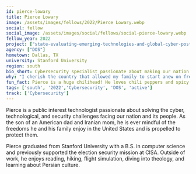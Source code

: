 ```yaml
---
id: pierce-lowary
title: Pierce Lowary
image: /assets/images/fellows/2022/Pierce Lowary.webp
social: fellow
social_image: /assets/images/social/fellows/social-pierce-lowary.webp
fellow_year: 2022
project: ["state-evaluating-emerging-technologies-and-global-cyber-posture-at-the-department-of-state"]
agency: ["DOS"]
hometown: Dallas, TX
university: Stanford University
region: south
bio_short: Cybersecurity specialist passionate about making our nation a bit more secure for everyone 
why: "I cherish the country that allowed my family to start anew on free shores, and I was inspired to join by the need to improve our nation's cybersecurity. America and Americans are more dependent on technology than ever, but there's a gap between where we are in our defensive posture and where we need to be. It is an honor to help solve some of these technological challenges and make our nation a little bit better, and a little bit more secure, for everyone."
fun_fact: Pierce is a huge chilihead! He loves chili peppers and spicy food—the spicier, the better.
tags: ['south', '2022','Cybersecurity', 'DOS', 'active']
track: ['Cybersecurity']
---
```


Pierce is a public interest technologist passionate about solving the cyber, technological, and security challenges facing our nation and its people. As the son of an American dad and Iranian mom, he is ever mindful of the freedoms he and his family enjoy in the United States and is propelled to protect them.

Pierce graduated from Stanford University with a B.S. in computer science and previously supported the election security mission at CISA. Outside of work, he enjoys reading, hiking, flight simulation, diving into theology, and learning about Persian culture.
